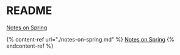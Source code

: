 # README

[Notes on Spring](./notes-on-spring.md)

{% content-ref url="./notes-on-spring.md" %}
[Notes on Spring](./notes-on-spring.md)
{% endcontent-ref %}
